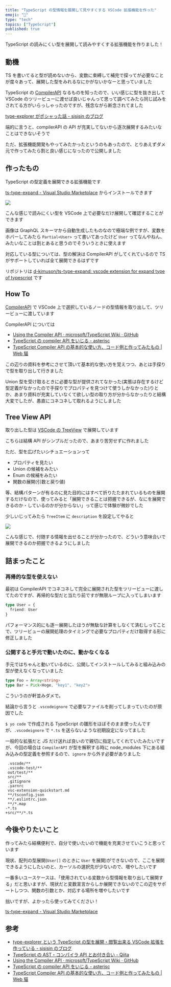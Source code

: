 ```yaml
---
title: "TypeScript の型情報を展開して見やすくする VSCode 拡張機能を作った"
emoji: "🌟"
type: "tech"
topics: ["TypeScript"]
published: true
---
```


TypeScript の読みにくい型を展開して読みやすくする拡張機能を作りました！

## 動機

TS を書いてると型が読めないから、変数に束縛して補完で探ってが必要なことが度々あって、展開した型をみれるなにかがないかなーと思っていました

TypeScript の [CompilerAPI](https://github.com/Microsoft/TypeScript/wiki/Using-the-Compiler-API) なるものを知ったので、いい感じに型を抜き出して VSCode のツリービューに渡せば良いじゃんって思って調べてみたら同じ試みをされてる方がいらっしゃったのですが、残念ながら断念されてました

[type-explorer がポシャった話 - sisisin のブログ](https://sisisin.hateblo.jp/entry/2020/09/12/174228)

端的に言うと、compilerAPI の API が充実してないから逐次展開するみたいなことはできないそうで

ただ、拡張機能開発もやってみたかったというのもあったので、とりあえずダメ元で作ってみたら割と良い感じになったので公開しました

## 作ったもの

TypeScript の型定義を展開できる拡張機能です

[ts-type-expand - Visual Studio Marketplace](https://marketplace.visualstudio.com/items?itemName=kimuson.ts-type-expand) からインストールできます

![](https://storage.googleapis.com/zenn-user-upload/ic34bq803qbhg19sxef7qmamdnxq)

こんな感じで読みにくい型を VSCode 上で必要なだけ展開して確認することができます

画像は GraphQL スキーマから自動生成したものなので極端な例ですが、変数をホバーしてみたら `Partial<User>` って書いてあったけど `User` ってなんやねん、みたいなことは割とあると思うのでそういうときに使えます

対応している型については、型の解決は CompilerAPI がしてくれているので TS がサポートしていれば全て展開できるはずです

リポジトリは [d-kimuson/ts-type-expand: vscode extension for expand type of typescript](https://github.com/d-kimuson/ts-type-expand) です

## How To

[CompilerAPI](https://github.com/Microsoft/TypeScript/wiki/Using-the-Compiler-API) で VSCode 上で選択しているノードの型情報を取り出して、ツリービューに渡しています

CompilerAPI については

- [Using the Compiler API · microsoft/TypeScript Wiki · GitHub](https://github.com/Microsoft/TypeScript/wiki/Using-the-Compiler-API#using-the-type-checker)
- [TypeScript の compiler API をいじる - asterisc](http://akito0107.hatenablog.com/entry/2018/12/23/020323)
- [TypeScript Compiler API の基本的な使い方、コード例と作ってみたもの \| Web 猫](https://katashin.info/2018/02/24/221)

この辺りの資料を参考にさせて頂いて基本的な使い方を覚えつつ、あとは手探りで型を取り出して行きました

Union 型を受け取るときに必要な型が提供されてなかった(実態は存在するけど型定義がなかったので手探りでプロパティを見つけて使うしかなかった)りとか、あまり資料が充実していなくて欲しい型の取り方が分からなかったりと結構大変でしたが、愚直にコネコネして取れるようにしました

## Tree View API

取り出した型は [VSCode の TreeView](https://code.visualstudio.com/api/extension-guides/tree-view) で展開しています

こちらは結構 API がシンプルだったので、あまり苦労せずに作れました

ただ、型を広げたいシチュエーションって

- プロパティを見たい
- Union の候補をみたい
- Enum の候補をみたい
- 関数の展開(引数と戻り値)

等、結構パターンが有るのに見た目的にはすべて折りたたまれているものを展開するだけなので、使ってみると「展開できることは把握できるが、なにを展開できるのか・しているのかが分からない」って感じで体験が微妙でした

少しいじってみたら `TreeItem` に `description` を設定してやると

![](https://storage.googleapis.com/zenn-user-upload/kfeg8zn69gg1qv3ra6c706l653et)

こんな感じで、付随する情報を出せることが分かったので、どういう意味合いで展開できるのか把握できるようにしました

## 詰まったこと

### 再帰的な型を使えない

最初は CompilerAPI でコネコネして完全に展開された型をツリービューに渡してたのですが、再帰的な型だと当たり前ですが無限ループに入ってしまいます

```ts
type User = {
  friend: User
}
```

パフォーマンス的にも逐一展開したほうが無駄な計算をしなくて済むしってことで、ツリービューの展開処理のタイミングで必要なプロパティだけ取得する形に修正しました

### 公開すると手元で動いたのに、動かなくなる

手元ではちゃんと動いているのに、公開してインストールしてみると組み込みの型が使えなくなっていました

```ts
type Foo = Array<string>
type Bar = Pick<Hoge, "key1", "key2">
```

こういうのが軒並みダメで。

結論から言うと `.vscodeignore` で必要なファイルを削ってしまっていたのが原因でした

`$ yo code` で作成される TypeScript の雛形をほぼそのまま使ったんですが、`.vscodeignore` で `*.ts` を送らないような初期設定になってました

一般的な拡張だと JS だけ送れば良いので親切に指定してくれていたみたいですが、今回の場合は `CompilerAPI` が型を解釈する時に node_modules 下にある組み込みの型定義を参照するので、`ignore` から外す必要がありました

```diff:.gitignore
 .vscode/**
 .vscode-test/**
 out/test/**
 src/**
 .gitignore
 .yarnrc
 vsc-extension-quickstart.md
 **/tsconfig.json
 **/.eslintrc.json
 **/*.map
-*.ts
+src/**/*.ts
```

## 今後やりたいこと

作ってみたら結構便利で、自分で使いたいので機能を充実させていこうと思っています

現状、配列の型展開(`User[]` のときに `User` を展開)ができないので、ここを展開できるようにしたいのと、カーソルの選択先が少ないので、増やしたいです

一番多いユースケースは、「使用されている変数から型情報を取り出して展開する」だと思いますが、現状だと変数宣言からしか展開できないのでこの辺をサポートしつつ、関数の引数とか、対応する場所を増やしたいです

拙いですが、よかったら使ってみてください！

[ts-type-expand - Visual Studio Marketplace](https://marketplace.visualstudio.com/items?itemName=kimuson.ts-type-expand)

## 参考

- [type-explorer という TypeScript の型を展開・閲覧出来る VSCode 拡張を作っている - sisisin のブログ](https://sisisin.hateblo.jp/entry/2020/08/12/005305)
- [TypeScript の AST・コンパイラ API とお付き合い - Qiita](https://qiita.com/sisisin/items/eac8381563097334c4e2)
- [Using the Compiler API · microsoft/TypeScript Wiki · GitHub](https://github.com/Microsoft/TypeScript/wiki/Using-the-Compiler-API)
- [TypeScript の compiler API をいじる - asterisc](http://akito0107.hatenablog.com/entry/2018/12/23/020323)
- [TypeScript Compiler API の基本的な使い方、コード例と作ってみたもの \| Web 猫](https://katashin.info/2018/02/24/221)
